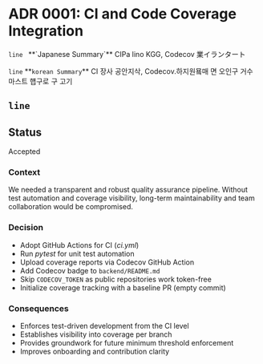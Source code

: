 # ADR 0001: CI and Code Coverage Integration


`line
`
\**\`Japanese Summary`**
CIPa lino KGG, Codecov 業イランタート

`line`
\**`korean Summary`**
CI 장사 공안지삭, Codecov.하지원묰매 면 오인구 거수 마스트 햽구로 구 고기

`line
`
---

## Status
Accepted

### Context
We needed a transparent and robust quality assurance pipeline. Without test automation and coverage visibility, long-term maintainability and team collaboration would be compromised.

### Decision
- Adopt GitHub Actions for CI (*ci.yml*)
- Run *pytest* for unit test automation
- Upload coverage reports via Codecov GitHub Action
- Add Codecov badge to `backend/README.md`
- Skip `CODECOV_TOKEN` as public repositories work token-free
- Initialize coverage tracking with a baseline PR (empty commit)

### Consequences
- Enforces test-driven development from the CI level
- Establishes visibility into coverage per branch
- Provides groundwork for future minimum threshold enforcement
- Improves onboarding and contribution clarity

